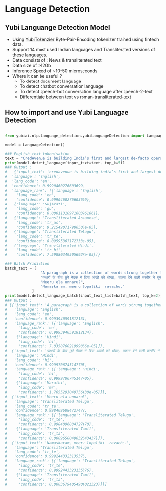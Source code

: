# Language Detection

## Yubi Languange Detection Model

* Using [YubiTokenzier](../tokenizer/) Byte-Pair-Encoding tokenizer trained using fintech data.
* Support 14 most used Indian languages and Transliterated versions of these languages.
* Data consists of : News & transliterated text
* Data size of >12Gb
* Inference Speed of ~10-50 microseconds
* Where it can be useful ?
    * To detect document language
    * To detect chatbot conversation language
    * To detect speech-bot conversation language after speech-2-text
    * Differentiate between text vs roman-transliterated-text

## How to import and use Yubi Languagae Detection

```python

from yubiai.nlp.language_detection.yubiLanguageDetection import LanguageDetection

model = LanguageDetection()

### English text tokenisation
text = "CredAvenue is building India’s first and largest de-facto operating system for the discovery, investment, fulfilment, and collection of any debt solution."
print(model.detect_language(input_text=text, top_k=5))
### Output :   
#   {'input_text': 'credavenue is building india’s first and largest de-facto operating system for the discovery, investment, fulfilment, and collection of any debt solution.',
#  'language': 'English',
#  'lang_code': 'en',
#  'confidence': 0.9990460276603699,
#  'language_rank': [{'language': 'English',
#    'lang_code': 'en',
#    'confidence': 0.9990460276603699},
#   {'language': 'Gujarati',
#    'lang_code': 'gu',
#    'confidence': 0.00011310971603961661},
#   {'language': 'Transliterated Assamese',
#    'lang_code': 'tr_as',
#    'confidence': 9.215490717906505e-05},
#   {'language': 'Transliterated Telugu',
#    'lang_code': 'tr_te',
#    'confidence': 8.09595367172733e-05},
#   {'language': 'Transliterated Hindi',
#    'lang_code': 'tr_hi',
#    'confidence': 7.598803495056927e-05}]}

### Batch Pridiction
batch_text = [
                "A paragraph is a collection of words strung together to make a longer unit than a sentence.", 
                "पत्थरों के बीच छुपे मेंढक ने दिया आंखों को धोखा, चकमा देने वाली तस्वीर ने घुमा दिया दिमाग",
                "Meeru ela unnaru?",
                "Namaskaram, meeru lopaliki  ravachu."
            ]
print(model.detect_language_batch(input_text_list=batch_text, top_k=2))
### Output : 
# [{'input_text': 'A paragraph is a collection of words strung together to make a longer unit than a sentence.',
#   'language': 'English',
#   'lang_code': 'en',
#   'confidence': 0.9993940591812134,
#   'language_rank': [{'language': 'English',
#     'lang_code': 'en',
#     'confidence': 0.9993940591812134},
#    {'language': 'Hindi',
#     'lang_code': 'hi',
#     'confidence': 7.835876021999866e-05}]},
#  {'input_text': 'पत्थरों के बीच छुपे मेंढक ने दिया आंखों को धोखा, चकमा देने वाली तस्वीर ने घुमा दिया दिमाग',
#   'language': 'Hindi',
#   'lang_code': 'hi',
#   'confidence': 0.9999706745147705,
#   'language_rank': [{'language': 'Hindi',
#     'lang_code': 'hi',
#     'confidence': 0.9999706745147705},
#    {'language': 'Marathi',
#     'lang_code': 'mr',
#     'confidence': 1.7655293049756438e-05}]},
#  {'input_text': 'Meeru ela unnaru?',
#   'language': 'Transliterated Telugu',
#   'lang_code': 'tr_te',
#   'confidence': 0.9984096884727478,
#   'language_rank': [{'language': 'Transliterated Telugu',
#     'lang_code': 'tr_te',
#     'confidence': 0.9984096884727478},
#    {'language': 'Transliterated Tamil',
#     'lang_code': 'tr_ta',
#     'confidence': 0.0009650049032643437}]},
#  {'input_text': 'Namaskaram, meeru lopaliki  ravachu.',
#   'language': 'Transliterated Telugu',
#   'lang_code': 'tr_te',
#   'confidence': 0.9992443323135376,
#   'language_rank': [{'language': 'Transliterated Telugu',
#     'lang_code': 'tr_te',
#     'confidence': 0.9992443323135376},
#    {'language': 'Transliterated Tamil',
#     'lang_code': 'tr_ta',
#     'confidence': 0.00036794054904021323}]}]
```